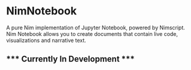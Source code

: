 # NimNotebook
A pure Nim implementation of Jupyter Notebook, powered by Nimscript. Nim Notebook allows you to create documents that contain live code, visualizations and narrative text.

## *** Currently In Development ***

<add dets>
